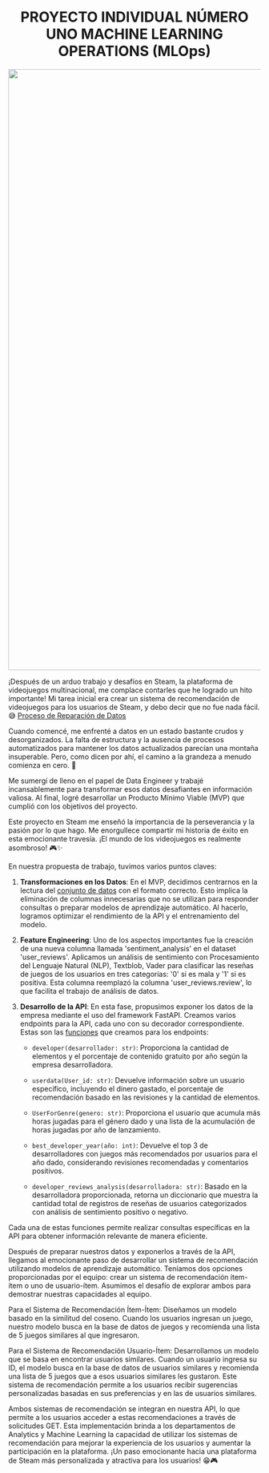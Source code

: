 <h1 align="center"> PROYECTO INDIVIDUAL NÚMERO UNO MACHINE LEARNING OPERATIONS (MLOps) </h1>



<div align="center">
  <img src="https://github.com/JairAlarc/ProyectoCohorte16/assets/118782518/f86fc552-ce0d-49c2-a356-184c7e71bdd1" width="1200" alt="steam">
</div>

¡Después de un arduo trabajo y desafíos en Steam, la plataforma de videojuegos multinacional, me complace contarles que he logrado un hito importante! Mi tarea inicial era crear un sistema de recomendación de videojuegos para los usuarios de Steam, y debo decir que no fue nada fácil. 😅 [Proceso de Reparación de Datos](https://github.com/JairAlarc/ProyectoCohorte16/blob/main/data.ipynb)

Cuando comencé, me enfrenté a datos en un estado bastante crudos y desorganizados. La falta de estructura y la ausencia de procesos automatizados para mantener los datos actualizados parecían una montaña insuperable. Pero, como dicen por ahí, el camino a la grandeza a menudo comienza en cero. 💪

Me sumergí de lleno en el papel de Data Engineer y trabajé incansablemente para transformar esos datos desafiantes en información valiosa. Al final, logré desarrollar un Producto Mínimo Viable (MVP) que cumplió con los objetivos del proyecto.

Este proyecto en Steam me enseñó la importancia de la perseverancia y la pasión por lo que hago. Me enorgullece compartir mi historia de éxito en esta emocionante travesía. ¡El mundo de los videojuegos es realmente asombroso! 🎮✨

En nuestra propuesta de trabajo, tuvimos varios puntos claves:

1. **Transformaciones en los Datos**: En el MVP, decidimos centrarnos en la lectura del [conjunto de datos](https://github.com/JairAlarc/ProyectoCohorte16/blob/main/dfFuncionesC16.ipynb) con el formato correcto. Esto implica la eliminación de columnas innecesarias que no se utilizan para responder consultas o preparar modelos de aprendizaje automático. Al hacerlo, logramos optimizar el rendimiento de la API y el entrenamiento del modelo.

2. **Feature Engineering**: Uno de los aspectos importantes fue la creación de una nueva columna llamada 'sentiment_analysis' en el dataset 'user_reviews'. Aplicamos un análisis de sentimiento con Procesamiento del Lenguaje Natural (NLP), Textblob, Vader para clasificar las reseñas de juegos de los usuarios en tres categorías: '0' si es mala y '1' si es positiva. Esta columna reemplazó la columna 'user_reviews.review', lo que facilita el trabajo de análisis de datos. 

3. **Desarrollo de la API**: En esta fase, propusimos exponer los datos de la empresa mediante el uso del framework FastAPI. Creamos varios endpoints para la API, cada uno con su decorador correspondiente. Estas son las [funciones](nombre-del-archivo.extension)
 que creamos para los endpoints:

    - `developer(desarrollador: str)`: Proporciona la cantidad de elementos y el porcentaje de contenido gratuito por año según la empresa desarrolladora.

    - `userdata(User_id: str)`: Devuelve información sobre un usuario específico, incluyendo el dinero gastado, el porcentaje de recomendación basado en las revisiones y la cantidad de elementos.

    - `UserForGenre(genero: str)`: Proporciona el usuario que acumula más horas jugadas para el género dado y una lista de la acumulación de horas jugadas por año de lanzamiento.

    - `best_developer_year(año: int)`: Devuelve el top 3 de desarrolladores con juegos más recomendados por usuarios para el año dado, considerando revisiones recomendadas y comentarios positivos.

    - `developer_reviews_analysis(desarrolladora: str)`: Basado en la desarrolladora proporcionada, retorna un diccionario que muestra la cantidad total de registros de reseñas de usuarios categorizados con análisis de sentimiento positivo o negativo.

Cada una de estas funciones permite realizar consultas específicas en la API para obtener información relevante de manera eficiente.

Después de preparar nuestros datos y exponerlos a través de la API, llegamos al emocionante paso de desarrollar un sistema de recomendación utilizando modelos de aprendizaje automático. Teníamos dos opciones proporcionadas por el equipo: crear un sistema de recomendación ítem-ítem o uno de usuario-ítem. Asumimos el desafío de explorar ambos para demostrar nuestras capacidades al equipo.

Para el Sistema de Recomendación Ítem-Ítem: Diseñamos un modelo basado en la similitud del coseno. Cuando los usuarios ingresan un juego, nuestro modelo busca en la base de datos de juegos y recomienda una lista de 5 juegos similares al que ingresaron. 

Para el Sistema de Recomendación Usuario-Ítem: Desarrollamos un modelo que se basa en encontrar usuarios similares. Cuando un usuario ingresa su ID, el modelo busca en la base de datos de usuarios similares y recomienda una lista de 5 juegos que a esos usuarios similares les gustaron. Este sistema de recomendación permite a los usuarios recibir sugerencias personalizadas basadas en sus preferencias y en las de usuarios similares.

Ambos sistemas de recomendación se integran en nuestra API, lo que permite a los usuarios acceder a estas recomendaciones a través de solicitudes GET. Esta implementación brinda a los departamentos de Analytics y Machine Learning la capacidad de utilizar los sistemas de recomendación para mejorar la experiencia de los usuarios y aumentar la participación en la plataforma. ¡Un paso emocionante hacia una plataforma de Steam más personalizada y atractiva para los usuarios! 😁🎮

